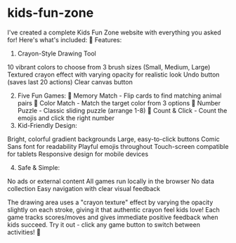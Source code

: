 # kids-fun-zone
I've created a complete Kids Fun Zone website with everything you asked for! Here's what's included:
🎨 Features:
1. Crayon-Style Drawing Tool

10 vibrant colors to choose from
3 brush sizes (Small, Medium, Large)
Textured crayon effect with varying opacity for realistic look
Undo button (saves last 20 actions)
Clear canvas button

2. Five Fun Games:
🎴 Memory Match - Flip cards to find matching animal pairs
🌈 Color Match - Match the target color from 3 options
🧩 Number Puzzle - Classic sliding puzzle (arrange 1-8)
🔢 Count & Click - Count the emojis and click the right number
3. Kid-Friendly Design:

Bright, colorful gradient backgrounds
Large, easy-to-click buttons
Comic Sans font for readability
Playful emojis throughout
Touch-screen compatible for tablets
Responsive design for mobile devices

4. Safe & Simple:

No ads or external content
All games run locally in the browser
No data collection
Easy navigation with clear visual feedback

The drawing area uses a "crayon texture" effect by varying the opacity slightly on each stroke, giving it that authentic crayon feel kids love! Each game tracks scores/moves and gives immediate positive feedback when kids succeed.
Try it out - click any game button to switch between activities! 🎉
